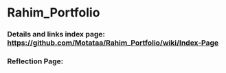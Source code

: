 # Rahim_Portfolio

### Details and links index page: https://github.com/Motataa/Rahim_Portfolio/wiki/Index-Page

### Reflection Page: 
